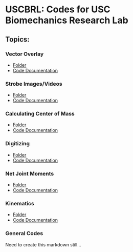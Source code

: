# USCBRL: Codes for USC Biomechanics Research Lab

## Topics:

### Vector Overlay

* [Folder](https://github.com/USCBiomechanicsLab/labcodes/tree/master/VectorOverlay) <br/>
* [Code Documentation](https://github.com/USCBiomechanicsLab/labcodes/blob/master/VectorOverlay/Documentation_VectorOverlay.md)

### Strobe Images/Videos

* [Folder](https://github.com/USCBiomechanicsLab/labcodes/tree/master/Strobe) <br/>
* [Code Documentation](https://github.com/USCBiomechanicsLab/labcodes/blob/master/Strobe/Documentation_Strobe.md)

### Calculating Center of Mass

* [Folder](https://github.com/USCBiomechanicsLab/labcodes/tree/master/CalcCOM) <br/>
* [Code Documentation](https://github.com/USCBiomechanicsLab/labcodes/blob/master/VectorOverlay/Documentation_CalcCOM.md)

### Digitizing

* [Folder](https://github.com/USCBiomechanicsLab/labcodes/tree/master/digitizing) <br/>
* [Code Documentation](https://github.com/USCBiomechanicsLab/labcodes/blob/master/VectorOverlay/Documentation_Digitizing.md)

### Net Joint Moments

* [Folder](https://github.com/USCBiomechanicsLab/labcodes/tree/master/NJM) <br/>
* [Code Documentation](https://github.com/USCBiomechanicsLab/labcodes/blob/master/VectorOverlay/Documentation_NJM.md)

### Kinematics

* [Folder](https://github.com/USCBiomechanicsLab/labcodes/tree/master/kinematics) <br/>
* [Code Documentation](https://github.com/USCBiomechanicsLab/labcodes/blob/master/VectorOverlay/Documentation_Kinematics.md)

### General Codes

Need to create this markdown still...
